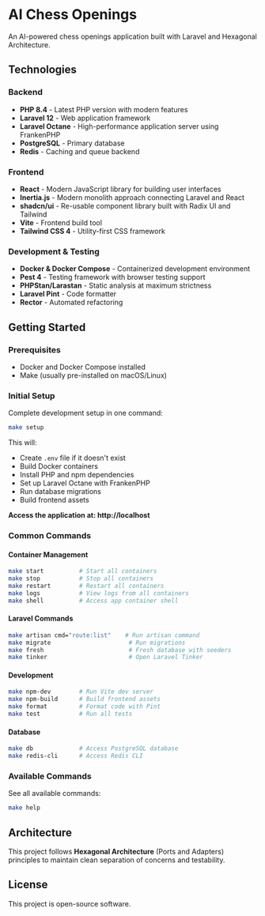 # AI Chess Openings

An AI-powered chess openings application built with Laravel and Hexagonal Architecture.

## Technologies

### Backend
- **PHP 8.4** - Latest PHP version with modern features
- **Laravel 12** - Web application framework
- **Laravel Octane** - High-performance application server using FrankenPHP
- **PostgreSQL** - Primary database
- **Redis** - Caching and queue backend

### Frontend
- **React** - Modern JavaScript library for building user interfaces
- **Inertia.js** - Modern monolith approach connecting Laravel and React
- **shadcn/ui** - Re-usable component library built with Radix UI and Tailwind
- **Vite** - Frontend build tool
- **Tailwind CSS 4** - Utility-first CSS framework

### Development & Testing
- **Docker & Docker Compose** - Containerized development environment
- **Pest 4** - Testing framework with browser testing support
- **PHPStan/Larastan** - Static analysis at maximum strictness
- **Laravel Pint** - Code formatter
- **Rector** - Automated refactoring

## Getting Started

### Prerequisites
- Docker and Docker Compose installed
- Make (usually pre-installed on macOS/Linux)

### Initial Setup

Complete development setup in one command:

```bash
make setup
```

This will:
- Create `.env` file if it doesn't exist
- Build Docker containers
- Install PHP and npm dependencies
- Set up Laravel Octane with FrankenPHP
- Run database migrations
- Build frontend assets

**Access the application at: http://localhost**

### Common Commands

#### Container Management
```bash
make start          # Start all containers
make stop           # Stop all containers
make restart        # Restart all containers
make logs           # View logs from all containers
make shell          # Access app container shell
```

#### Laravel Commands
```bash
make artisan cmd="route:list"    # Run artisan command
make migrate                      # Run migrations
make fresh                        # Fresh database with seeders
make tinker                       # Open Laravel Tinker
```

#### Development
```bash
make npm-dev        # Run Vite dev server
make npm-build      # Build frontend assets
make format         # Format code with Pint
make test           # Run all tests
```

#### Database
```bash
make db             # Access PostgreSQL database
make redis-cli      # Access Redis CLI
```

### Available Commands

See all available commands:

```bash
make help
```

## Architecture

This project follows **Hexagonal Architecture** (Ports and Adapters) principles to maintain clean separation of concerns and testability.

## License

This project is open-source software.
